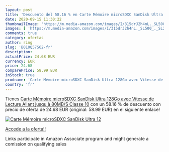 ```yaml
---
layout: post
title: 'Descuento del 58.16 % en Carte Mémoire microSDXC SanDisk Ultra 12'
date: 2020-09-15 11:30:22
thumbnailImage: 'https://m.media-amazon.com/images/I/315drJ2h4nL._SL500_._SL200_.jpg'
images: [ 'https://m.media-amazon.com/images/I/315drJ2h4nL._SL500_._SL200_.jpg' ]
comments: true
category: ofertas
author: ring
slug: 'B010Q57S62-fr'
description:
actualPrice: 24.68 EUR
currency: EUR
price: 24.68
comparePrice: 58.99 EUR
inStock: true
prodname: 'Carte Mémoire microSDXC SanDisk Ultra 128Go avec Vitesse de Lecture Allant jusqu à 80MB/S  Classe 10'
country: 'fr'
---
```


Tienes [Carte Mémoire microSDXC SanDisk Ultra 128Go avec Vitesse de Lecture Allant jusqu à 80MB/S  Classe 10](https://www.amazon.fr/dp/B010Q57S62/?tag=tolees0d-21) con un 58.16 % de descuento con precio de oferta de 24.68 EUR (original: 58.99 EUR) en el siguiente enlace!

[![Carte Mémoire microSDXC SanDisk Ultra 12](https://m.media-amazon.com/images/I/315drJ2h4nL._SL500_._SL200_.jpg)](https://www.amazon.fr/dp/B010Q57S62/?tag=tolees0d-21)

[Accede a la oferta!!](https://www.amazon.fr/dp/B010Q57S62/?tag=tolees0d-21)

Links participate in Amazon Associate program and might generate a comission on qualifying sales


